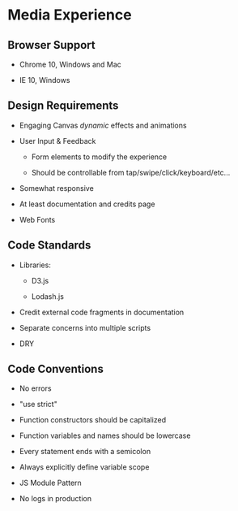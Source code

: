 # Media Experience

## Browser Support

* Chrome 10, Windows and Mac

* IE 10, Windows

## Design Requirements

* Engaging Canvas *dynamic* effects and animations

* User Input & Feedback

  * Form elements to modify the experience

  * Should be controllable from tap/swipe/click/keyboard/etc...

* Somewhat responsive

* At least documentation and credits page

* Web Fonts


## Code Standards

* Libraries:

  * D3.js

  * Lodash.js

* Credit external code fragments in documentation

* Separate concerns into multiple scripts

* DRY


## Code Conventions

* No errors

* "use strict"

* Function constructors should be capitalized

* Function variables and names should be lowercase

* Every statement ends with a semicolon

* Always explicitly define variable scope

* JS Module Pattern

* No logs in production
